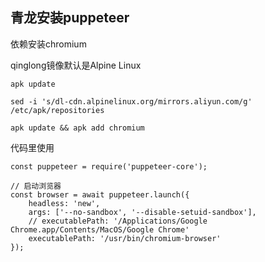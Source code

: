 ## 青龙安装puppeteer

依赖安装chromium

qinglong镜像默认是Alpine Linux 

```
apk update

sed -i 's/dl-cdn.alpinelinux.org/mirrors.aliyun.com/g' /etc/apk/repositories

apk update && apk add chromium
```

代码里使用 
```
const puppeteer = require('puppeteer-core');
```

```
// 启动浏览器
const browser = await puppeteer.launch({
	headless: 'new',
	args: ['--no-sandbox', '--disable-setuid-sandbox'],
	// executablePath: '/Applications/Google Chrome.app/Contents/MacOS/Google Chrome'
	executablePath: '/usr/bin/chromium-browser'
});
```
